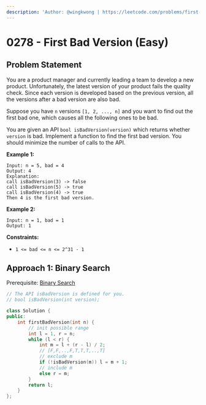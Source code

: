 ```yaml
---
description: 'Author: @wingkwong | https://leetcode.com/problems/first-bad-version/'
---
```


# 0278 - First Bad Version (Easy)

## Problem Statement

You are a product manager and currently leading a team to develop a new product. Unfortunately, the latest version of your product fails the quality check. Since each version is developed based on the previous version, all the versions after a bad version are also bad.

Suppose you have `n` versions `[1, 2, ..., n]` and you want to find out the first bad one, which causes all the following ones to be bad.

You are given an API `bool isBadVersion(version)` which returns whether `version` is bad. Implement a function to find the first bad version. You should minimize the number of calls to the API.



**Example 1:**

```
Input: n = 5, bad = 4
Output: 4
Explanation:
call isBadVersion(3) -> false
call isBadVersion(5) -> true
call isBadVersion(4) -> true
Then 4 is the first bad version.
```

**Example 2:**

```
Input: n = 1, bad = 1
Output: 1
```

**Constraints:**

* `1 <= bad <= n <= 2^31 - 1`

## Approach 1: Binary Search

Prerequisite: [Binary Search](../../tutorials/basic-topics/binary-search)

```cpp
// The API isBadVersion is defined for you.
// bool isBadVersion(int version);

class Solution {
public:
    int firstBadVersion(int n) {
        // init possible range
        int l = 1, r = n;
        while (l < r) {
            int m = l + (r - l) / 2;
            // [F,F,..,F,T,T,T,..,T]
            // exclude m
            if (!isBadVersion(m)) l = m + 1;
            // include m
            else r = m;
        }
        return l;
    }
};
```
